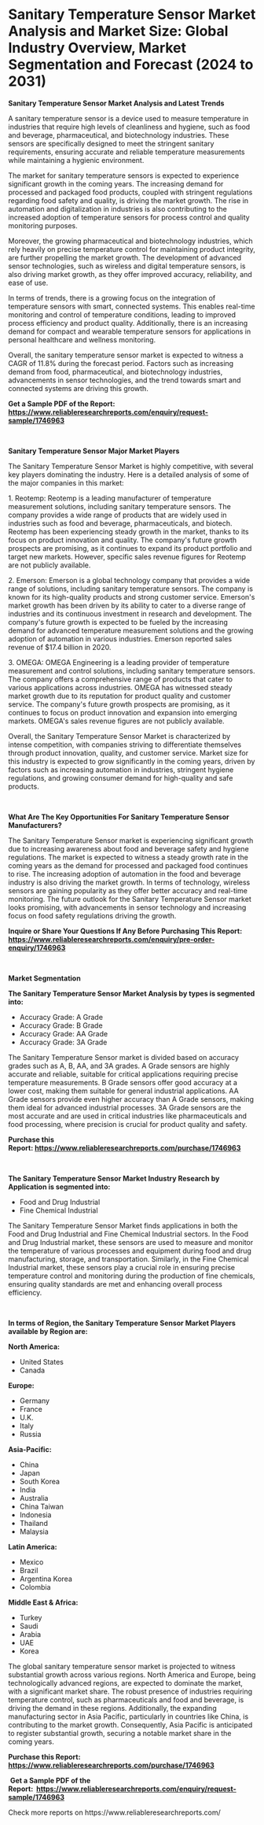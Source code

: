 <p><h1>Sanitary Temperature Sensor Market Analysis and Market Size: Global Industry Overview, Market Segmentation and Forecast (2024 to 2031)</h1></p><p><strong>Sanitary Temperature Sensor Market Analysis and Latest Trends</strong></p>
<p><p>A sanitary temperature sensor is a device used to measure temperature in industries that require high levels of cleanliness and hygiene, such as food and beverage, pharmaceutical, and biotechnology industries. These sensors are specifically designed to meet the stringent sanitary requirements, ensuring accurate and reliable temperature measurements while maintaining a hygienic environment.</p><p>The market for sanitary temperature sensors is expected to experience significant growth in the coming years. The increasing demand for processed and packaged food products, coupled with stringent regulations regarding food safety and quality, is driving the market growth. The rise in automation and digitalization in industries is also contributing to the increased adoption of temperature sensors for process control and quality monitoring purposes.</p><p>Moreover, the growing pharmaceutical and biotechnology industries, which rely heavily on precise temperature control for maintaining product integrity, are further propelling the market growth. The development of advanced sensor technologies, such as wireless and digital temperature sensors, is also driving market growth, as they offer improved accuracy, reliability, and ease of use.</p><p>In terms of trends, there is a growing focus on the integration of temperature sensors with smart, connected systems. This enables real-time monitoring and control of temperature conditions, leading to improved process efficiency and product quality. Additionally, there is an increasing demand for compact and wearable temperature sensors for applications in personal healthcare and wellness monitoring.</p><p>Overall, the sanitary temperature sensor market is expected to witness a CAGR of 11.8% during the forecast period. Factors such as increasing demand from food, pharmaceutical, and biotechnology industries, advancements in sensor technologies, and the trend towards smart and connected systems are driving this growth.</p></p>
<p><strong>Get a Sample PDF of the Report:&nbsp; <a href="https://www.reliableresearchreports.com/enquiry/request-sample/1746963">https://www.reliableresearchreports.com/enquiry/request-sample/1746963</a></strong></p>
<p>&nbsp;</p>
<p><strong>Sanitary Temperature Sensor Major Market Players</strong></p>
<p><p>The Sanitary Temperature Sensor Market is highly competitive, with several key players dominating the industry. Here is a detailed analysis of some of the major companies in this market:</p><p>1. Reotemp: Reotemp is a leading manufacturer of temperature measurement solutions, including sanitary temperature sensors. The company provides a wide range of products that are widely used in industries such as food and beverage, pharmaceuticals, and biotech. Reotemp has been experiencing steady growth in the market, thanks to its focus on product innovation and quality. The company's future growth prospects are promising, as it continues to expand its product portfolio and target new markets. However, specific sales revenue figures for Reotemp are not publicly available.</p><p>2. Emerson: Emerson is a global technology company that provides a wide range of solutions, including sanitary temperature sensors. The company is known for its high-quality products and strong customer service. Emerson's market growth has been driven by its ability to cater to a diverse range of industries and its continuous investment in research and development. The company's future growth is expected to be fueled by the increasing demand for advanced temperature measurement solutions and the growing adoption of automation in various industries. Emerson reported sales revenue of $17.4 billion in 2020.</p><p>3. OMEGA: OMEGA Engineering is a leading provider of temperature measurement and control solutions, including sanitary temperature sensors. The company offers a comprehensive range of products that cater to various applications across industries. OMEGA has witnessed steady market growth due to its reputation for product quality and customer service. The company's future growth prospects are promising, as it continues to focus on product innovation and expansion into emerging markets. OMEGA's sales revenue figures are not publicly available.</p><p>Overall, the Sanitary Temperature Sensor Market is characterized by intense competition, with companies striving to differentiate themselves through product innovation, quality, and customer service. Market size for this industry is expected to grow significantly in the coming years, driven by factors such as increasing automation in industries, stringent hygiene regulations, and growing consumer demand for high-quality and safe products.</p></p>
<p>&nbsp;</p>
<p><strong>What Are The Key Opportunities For Sanitary Temperature Sensor Manufacturers?</strong></p>
<p><p>The Sanitary Temperature Sensor market is experiencing significant growth due to increasing awareness about food and beverage safety and hygiene regulations. The market is expected to witness a steady growth rate in the coming years as the demand for processed and packaged food continues to rise. The increasing adoption of automation in the food and beverage industry is also driving the market growth. In terms of technology, wireless sensors are gaining popularity as they offer better accuracy and real-time monitoring. The future outlook for the Sanitary Temperature Sensor market looks promising, with advancements in sensor technology and increasing focus on food safety regulations driving the growth.</p></p>
<p><strong>Inquire or Share Your Questions If Any Before Purchasing This Report: <a href="https://www.reliableresearchreports.com/enquiry/pre-order-enquiry/1746963">https://www.reliableresearchreports.com/enquiry/pre-order-enquiry/1746963</a></strong></p>
<p>&nbsp;</p>
<p><strong>Market Segmentation</strong></p>
<p><strong>The Sanitary Temperature Sensor Market Analysis by types is segmented into:</strong></p>
<p><ul><li>Accuracy Grade: A Grade</li><li>Accuracy Grade: B Grade</li><li>Accuracy Grade: AA Grade</li><li>Accuracy Grade: 3A Grade</li></ul></p>
<p><p>The Sanitary Temperature Sensor market is divided based on accuracy grades such as A, B, AA, and 3A grades. A Grade sensors are highly accurate and reliable, suitable for critical applications requiring precise temperature measurements. B Grade sensors offer good accuracy at a lower cost, making them suitable for general industrial applications. AA Grade sensors provide even higher accuracy than A Grade sensors, making them ideal for advanced industrial processes. 3A Grade sensors are the most accurate and are used in critical industries like pharmaceuticals and food processing, where precision is crucial for product quality and safety.</p></p>
<p><strong>Purchase this Report:&nbsp;<a href="https://www.reliableresearchreports.com/purchase/1746963">https://www.reliableresearchreports.com/purchase/1746963</a></strong></p>
<p>&nbsp;</p>
<p><strong>The Sanitary Temperature Sensor Market Industry Research by Application is segmented into:</strong></p>
<p><ul><li>Food and Drug Industrial</li><li>Fine Chemical Industrial</li></ul></p>
<p><p>The Sanitary Temperature Sensor Market finds applications in both the Food and Drug Industrial and Fine Chemical Industrial sectors. In the Food and Drug Industrial market, these sensors are used to measure and monitor the temperature of various processes and equipment during food and drug manufacturing, storage, and transportation. Similarly, in the Fine Chemical Industrial market, these sensors play a crucial role in ensuring precise temperature control and monitoring during the production of fine chemicals, ensuring quality standards are met and enhancing overall process efficiency.</p></p>
<p>&nbsp;</p>
<p><strong>In terms of Region, the Sanitary Temperature Sensor Market Players available by Region are:</strong></p>
<p>
    <p> <strong> North America: </strong>
        <ul>
            <li>United States</li>
            <li>Canada</li>
        </ul>
        </p> 
    <p> <strong> Europe: </strong>
        <ul>
            <li>Germany</li>
            <li>France</li>
            <li>U.K.</li>
            <li>Italy</li>
            <li>Russia</li>
        </ul>
        </p> 
    <p> <strong> Asia-Pacific: </strong>
        <ul>
            <li>China</li>
            <li>Japan</li>
            <li>South Korea</li>
            <li>India</li>
            <li>Australia</li>
            <li>China Taiwan</li>
            <li>Indonesia</li>
            <li>Thailand</li>
            <li>Malaysia</li>
        </ul>
        </p> 
    <p> <strong> Latin America: </strong>
        <ul>
            <li>Mexico</li>
            <li>Brazil</li>
            <li>Argentina Korea</li>
            <li>Colombia</li>
        </ul>
        </p> 
    <p> <strong> Middle East & Africa: </strong>
        <ul>
            <li>Turkey</li>
            <li>Saudi</li>
            <li>Arabia</li>
            <li>UAE</li>
            <li>Korea</li>
        </ul>
    </p>
    </p>
<p><p>The global sanitary temperature sensor market is projected to witness substantial growth across various regions. North America and Europe, being technologically advanced regions, are expected to dominate the market, with a significant market share. The robust presence of industries requiring temperature control, such as pharmaceuticals and food and beverage, is driving the demand in these regions. Additionally, the expanding manufacturing sector in Asia Pacific, particularly in countries like China, is contributing to the market growth. Consequently, Asia Pacific is anticipated to register substantial growth, securing a notable market share in the coming years.</p></p>
<p><strong>Purchase this Report: <a href="https://www.reliableresearchreports.com/purchase/1746963">https://www.reliableresearchreports.com/purchase/1746963</a></strong></p>
<p>&nbsp;<strong>Get a Sample PDF of the Report:&nbsp;&nbsp;<a href="https://www.reliableresearchreports.com/enquiry/request-sample/1746963">https://www.reliableresearchreports.com/enquiry/request-sample/1746963</a></strong></p>
<p><strong></strong></p>
<p>Check more reports on https://www.reliableresearchreports.com/</p>